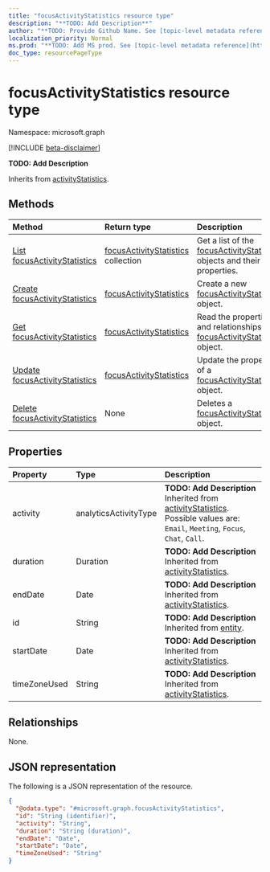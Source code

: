 ```yaml
---
title: "focusActivityStatistics resource type"
description: "**TODO: Add Description**"
author: "**TODO: Provide Github Name. See [topic-level metadata reference](https://msgo.azurewebsites.net/add/document/guidelines/metadata.html#topic-level-metadata)**"
localization_priority: Normal
ms.prod: "**TODO: Add MS prod. See [topic-level metadata reference](https://msgo.azurewebsites.net/add/document/guidelines/metadata.html#topic-level-metadata)**"
doc_type: resourcePageType
---
```


# focusActivityStatistics resource type

Namespace: microsoft.graph

[!INCLUDE [beta-disclaimer](../../includes/beta-disclaimer.md)]

**TODO: Add Description**


Inherits from [activityStatistics](../resources/activitystatistics.md).

## Methods
|Method|Return type|Description|
|:---|:---|:---|
|[List focusActivityStatistics](../api/focusactivitystatistics-list.md)|[focusActivityStatistics](../resources/focusactivitystatistics.md) collection|Get a list of the [focusActivityStatistics](../resources/focusactivitystatistics.md) objects and their properties.|
|[Create focusActivityStatistics](../api/focusactivitystatistics-create.md)|[focusActivityStatistics](../resources/focusactivitystatistics.md)|Create a new [focusActivityStatistics](../resources/focusactivitystatistics.md) object.|
|[Get focusActivityStatistics](../api/focusactivitystatistics-get.md)|[focusActivityStatistics](../resources/focusactivitystatistics.md)|Read the properties and relationships of a [focusActivityStatistics](../resources/focusactivitystatistics.md) object.|
|[Update focusActivityStatistics](../api/focusactivitystatistics-update.md)|[focusActivityStatistics](../resources/focusactivitystatistics.md)|Update the properties of a [focusActivityStatistics](../resources/focusactivitystatistics.md) object.|
|[Delete focusActivityStatistics](../api/focusactivitystatistics-delete.md)|None|Deletes a [focusActivityStatistics](../resources/focusactivitystatistics.md) object.|

## Properties
|Property|Type|Description|
|:---|:---|:---|
|activity|analyticsActivityType|**TODO: Add Description** Inherited from [activityStatistics](../resources/activitystatistics.md). Possible values are: `Email`, `Meeting`, `Focus`, `Chat`, `Call`.|
|duration|Duration|**TODO: Add Description** Inherited from [activityStatistics](../resources/activitystatistics.md).|
|endDate|Date|**TODO: Add Description** Inherited from [activityStatistics](../resources/activitystatistics.md).|
|id|String|**TODO: Add Description** Inherited from [entity](../resources/entity.md).|
|startDate|Date|**TODO: Add Description** Inherited from [activityStatistics](../resources/activitystatistics.md).|
|timeZoneUsed|String|**TODO: Add Description** Inherited from [activityStatistics](../resources/activitystatistics.md).|

## Relationships
None.

## JSON representation
The following is a JSON representation of the resource.
<!-- {
  "blockType": "resource",
  "keyProperty": "id",
  "@odata.type": "microsoft.graph.focusActivityStatistics",
  "baseType": "microsoft.graph.activityStatistics",
  "openType": false
}
-->
``` json
{
  "@odata.type": "#microsoft.graph.focusActivityStatistics",
  "id": "String (identifier)",
  "activity": "String",
  "duration": "String (duration)",
  "endDate": "Date",
  "startDate": "Date",
  "timeZoneUsed": "String"
}
```

